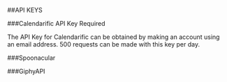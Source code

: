 ##API KEYS

###Calendarific
API Key Required

The API Key for Calendarific can be obtained by making an account using an email address. 500 requests can be made with this key per day.

###Spoonacular


###GiphyAPI
